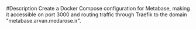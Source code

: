 #Description
Create a Docker Compose configuration for Metabase, making it accessible on port 3000 and routing traffic through Traefik to the domain "metabase.arvan.medarose.ir".
